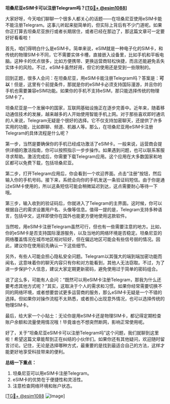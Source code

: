 **坦桑尼亚eSIM卡可以注册Telegram吗？[[TG💪+ @esim1088](https://t.me/s/esim1088)]**

大家好呀，今天咱们聊聊一个很多人都关心的话题——在坦桑尼亚使用eSIM卡能不能注册Telegram。这事儿听起来挺简单的，但实际上背后有不少门道呢。如果你正打算去坦桑尼亚旅行或者长期居住，或者已经在那边了，那这篇文章可一定要好好看看啦！

首先，咱们得明白什么是eSIM卡。简单来说，eSIM就是一种电子化的SIM卡，和传统的物理SIM卡不同，它不需要实体卡槽，直接嵌入设备里，比如手机和平板电脑。这种卡的优点很多，比如方便携带、更换运营商轻松快捷，而且还能避免丢失实体卡的风险。不过，eSIM卡虽然好用，但它的使用还是受到一些限制的。

回到正题，很多人会问：在坦桑尼亚，用eSIM卡能注册Telegram吗？答案是：**可以**！但是，这里有个前提条件，那就是你的eSIM卡必须支持国际漫游，并且你的手机也需要兼容eSIM功能。如果你的手机不支持eSIM，那只能选择传统的物理SIM卡了。

坦桑尼亚是一个发展中的国家，互联网基础设施正在逐步完善中。近年来，随着移动通信技术的发展，越来越多的人开始使用智能手机上网。对于那些喜欢即时通讯的人来说，Telegram无疑是个很好的选择。它不仅支持加密聊天，还提供了许多实用的功能，比如群聊、频道、机器人等。那么，在坦桑尼亚用eSIM卡注册Telegram的具体流程是什么呢？

第一步，当然是要确保你的手机已经成功激活了eSIM卡。一般来说，运营商会提供详细的激活指南，你可以按照指示一步步操作。如果遇到问题，也可以联系客服寻求帮助。激活完成后，你需要下载Telegram应用。这个应用在大多数国家和地区都可以免费下载，包括坦桑尼亚。

第二步，打开Telegram应用后，你会看到一个欢迎界面。点击“注册”按钮，然后输入你的手机号码。接下来，系统会向你的手机发送一条验证码短信。由于你是通过eSIM卡使用的，所以这条短信可能会稍微延迟到达，这点需要耐心等待一下哦。

第三步，输入收到的验证码后，你就进入了Telegram的主界面。这时候，你可以根据自己的需求设置用户名、头像等信息。值得一提的是，Telegram支持多种语言，包括中文，这样即使你在国外也能更方便地使用这款软件。

当然啦，用eSIM卡注册Telegram虽然可行，但也有一些需要注意的地方。比如，你的eSIM卡是否支持国际漫游服务，以及当地的网络环境是否稳定。坦桑尼亚的网络覆盖情况在城市地区相对较好，但在偏远地区可能会有些信号弱的情况。因此，建议你在使用前先确认一下这些细节。

另外，有些人可能会担心隐私安全问题。Telegram以其强大的端到端加密功能而闻名，这意味着你的聊天内容只有你和对方能看到，其他人无法窃取。不过，为了进一步保护个人信息，建议大家定期更新密码，避免使用过于简单的密码组合。

说了这么多，可能有人会问：“既然可以用eSIM卡注册Telegram，那我为什么还要考虑其他方式呢？”其实，这取决于个人的需求和习惯。如果你经常需要切换不同的网络环境，或者想要尝试更多运营商的服务，那么eSIM卡无疑是一个不错的选择。但如果你对操作流程不太熟悉，或者担心出现意外情况，也可以选择传统的物理SIM卡。

最后，给大家一个小贴士：无论你是用eSIM卡还是物理SIM卡，都记得定期检查账户余额和流量使用情况哦！毕竟谁也不想突然断网，影响正常使用呢。

好了，关于“坦桑尼亚eSIM卡可以注册Telegram吗”这个问题，我们就聊到这里啦！希望这篇文章能帮到正在纠结的小伙伴们。如果你还有其他疑问，欢迎随时留言讨论。记住，无论是选择哪种方式，最重要的是找到最适合自己的方法，这样才能更好地享受科技带来的便利。

**总结一下重点：**  
1. 坦桑尼亚可以用eSIM卡注册Telegram。  
2. eSIM卡的优势在于便捷性和灵活性。  
3. 注意检查网络环境和账户状态。  

[[TG💪+ @esim1088](https://t.me/s/esim1088) ![Image](https://i.postimg.cc/4NQfJmqS/Snipaste-2025-05-13-00-14-12.png)]